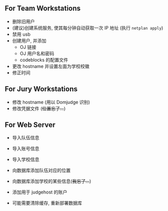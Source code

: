 ## For Team Workstations

- 删除旧用户
- (建议)创建系统服务, 使其每分钟自动获取一次 IP 地址 (执行 `netplan apply`)
- 禁用 usb
- 创建用户, 并添加
  - OJ 链接
  - OJ 用户名和密码
  - codeblocks 的配置文件
- 更改 hostname 并设置左面为学校校徽
- 修正时间

## For Jury Workstations

- 修改 hostname (用以 Domjudge 识别)
- 修改凭据文件 (~~位置忘了...~~)

## For Web Server

- 导入队伍信息
- 导入账号信息
- 导入学校信息
- 向数据库添加队伍对应的位置
- 向数据库添加学校的某些信息(~~我忘了...~~)
- 添加用于 judgehost 的账户

- 可能需要清除缓存, 重新部署数据库
